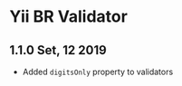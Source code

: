 Yii BR Validator
================

1.1.0 Set, 12 2019
------------------

- Added `digitsOnly` property to validators

